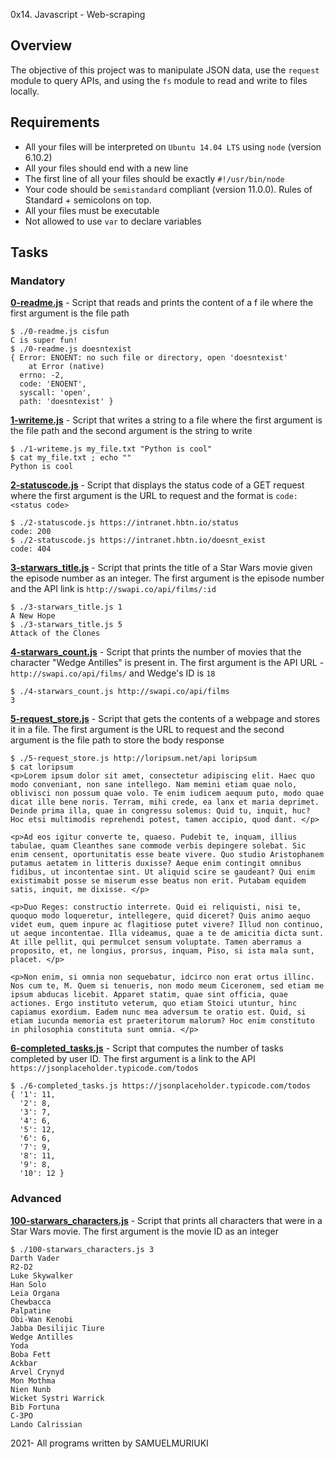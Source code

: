  0x14. Javascript - Web-scraping

## Overview
The objective of this project was to manipulate JSON data, use the `request` module to query APIs, and using the `fs` module to read and write to files locally.

## Requirements
* All your files will be interpreted on `Ubuntu 14.04 LTS` using `node` (version 6.10.2)
* All your files should end with a new line
* The first line of all your files should be exactly `#!/usr/bin/node`
* Your code should be `semistandard` compliant (version 11.0.0). Rules of Standard + semicolons on top.
* All your files must be executable
* Not allowed to use `var` to declare variables

## Tasks
### Mandatory
**[0-readme.js](0-readme.js)** - Script that reads and prints the content of a f ile where the first argument is the file path
```
$ ./0-readme.js cisfun
C is super fun!
$ ./0-readme.js doesntexist
{ Error: ENOENT: no such file or directory, open 'doesntexist'
    at Error (native)
  errno: -2,
  code: 'ENOENT',
  syscall: 'open',
  path: 'doesntexist' }
```

**[1-writeme.js](1-writeme.js)** - Script that writes a string to a file where the first argument is the file path and the second argument is the string to write
```
$ ./1-writeme.js my_file.txt "Python is cool"
$ cat my_file.txt ; echo ""
Python is cool
```

**[2-statuscode.js](2-statuscode.js)** - Script that displays the status code of a GET request where the first argument is the URL to request and the format is `code: <status code>`
```
$ ./2-statuscode.js https://intranet.hbtn.io/status
code: 200
$ ./2-statuscode.js https://intranet.hbtn.io/doesnt_exist
code: 404
```

**[3-starwars_title.js](3-starwars_title.js)** - Script that prints the title of a Star Wars movie given the episode number as an integer. The first argument is the episode number and the API link is `http://swapi.co/api/films/:id`
```
$ ./3-starwars_title.js 1
A New Hope
$ ./3-starwars_title.js 5
Attack of the Clones
```

**[4-starwars_count.js](4-starwars_count.js)** - Script that prints the number of movies that the character "Wedge Antilles" is present in. The first argument is the API URL - `http://swapi.co/api/films/` and Wedge's ID is `18`
```
$ ./4-starwars_count.js http://swapi.co/api/films
3
```

**[5-request_store.js](5-request_store.js)** - Script that gets the contents of a webpage and stores it in a file. The first argument is the URL to request and the second argument is the file path to store the body response
```
$ ./5-request_store.js http://loripsum.net/api loripsum
$ cat loripsum
<p>Lorem ipsum dolor sit amet, consectetur adipiscing elit. Haec quo modo conveniant, non sane intellego. Nam memini etiam quae nolo, oblivisci non possum quae volo. Te enim iudicem aequum puto, modo quae dicat ille bene noris. Terram, mihi crede, ea lanx et maria deprimet. Deinde prima illa, quae in congressu solemus: Quid tu, inquit, huc? Hoc etsi multimodis reprehendi potest, tamen accipio, quod dant. </p>

<p>Ad eos igitur converte te, quaeso. Pudebit te, inquam, illius tabulae, quam Cleanthes sane commode verbis depingere solebat. Sic enim censent, oportunitatis esse beate vivere. Quo studio Aristophanem putamus aetatem in litteris duxisse? Aeque enim contingit omnibus fidibus, ut incontentae sint. Ut aliquid scire se gaudeant? Qui enim existimabit posse se miserum esse beatus non erit. Putabam equidem satis, inquit, me dixisse. </p>

<p>Duo Reges: constructio interrete. Quid ei reliquisti, nisi te, quoquo modo loqueretur, intellegere, quid diceret? Quis animo aequo videt eum, quem inpure ac flagitiose putet vivere? Illud non continuo, ut aeque incontentae. Illa videamus, quae a te de amicitia dicta sunt. At ille pellit, qui permulcet sensum voluptate. Tamen aberramus a proposito, et, ne longius, prorsus, inquam, Piso, si ista mala sunt, placet. </p>

<p>Non enim, si omnia non sequebatur, idcirco non erat ortus illinc. Nos cum te, M. Quem si tenueris, non modo meum Ciceronem, sed etiam me ipsum abducas licebit. Apparet statim, quae sint officia, quae actiones. Ergo instituto veterum, quo etiam Stoici utuntur, hinc capiamus exordium. Eadem nunc mea adversum te oratio est. Quid, si etiam iucunda memoria est praeteritorum malorum? Hoc enim constituto in philosophia constituta sunt omnia. </p>
```

**[6-completed_tasks.js](6-completed_tasks.js)** - Script that computes the number of tasks completed by user ID. The first argument is a link to the API `https://jsonplaceholder.typicode.com/todos`
```
$ ./6-completed_tasks.js https://jsonplaceholder.typicode.com/todos
{ '1': 11,
  '2': 8,
  '3': 7,
  '4': 6,
  '5': 12,
  '6': 6,
  '7': 9,
  '8': 11,
  '9': 8,
  '10': 12 }
```

### Advanced
**[100-starwars_characters.js](100-starwars_characters.js)** - Script that prints all characters that were in a Star Wars movie. The first argument is the movie ID as an integer
```
$ ./100-starwars_characters.js 3
Darth Vader
R2-D2
Luke Skywalker
Han Solo
Leia Organa
Chewbacca
Palpatine
Obi-Wan Kenobi
Jabba Desilijic Tiure
Wedge Antilles
Yoda
Boba Fett
Ackbar
Arvel Crynyd
Mon Mothma
Nien Nunb
Wicket Systri Warrick
Bib Fortuna
C-3PO
Lando Calrissian
```

2021- All programs written by SAMUELMURIUKI
